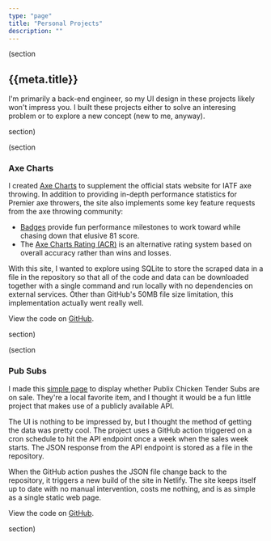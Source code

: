 ```yaml
---
type: "page"
title: "Personal Projects"
description: ""
---
```


(section

## {{meta.title}}

I'm primarily a back-end engineer, so my UI design in these projects likely won't impress you. I built these projects either to solve an interesing problem or to explore a new concept (new to me, anyway).

section)

(section

### Axe Charts

I created [Axe Charts](https://axecharts.com) to supplement the official stats website for IATF axe throwing. In addition to providing in-depth performance statistics for Premier axe throwers, the site also implements some key feature requests from the axe throwing community:

- [Badges](https://axecharts.com/badges) provide fun performance milestones to work toward while chasing down that elusive 81 score.
- The [Axe Charts Rating (ACR)](https://axecharts.com/rating-system) is an alternative rating system based on overall accuracy rather than wins and losses.

With this site, I wanted to explore using SQLite to store the scraped data in a file in the repository so that all of the code and data can be downloaded together with a single command and run locally with no dependencies on external services. Other than GitHub's 50MB file size limitation, this implementation actually went really well.

View the code on [GitHub](https://github.com/ZacharyGodfrey/axe-charts).

section)

(section

### Pub Subs

I made this [simple page](https://pubsubs.netlify.app) to display whether Publix Chicken Tender Subs are on sale. They're a local favorite item, and I thought it would be a fun little project that makes use of a publicly available API.

The UI is nothing to be impressed by, but I thought the method of getting the data was pretty cool. The project uses a GitHub action triggered on a cron schedule to hit the API endpoint once a week when the sales week starts. The JSON response from the API endpoint is stored as a file in the repository.

When the GitHub action pushes the JSON file change back to the repository, it triggers a new build of the site in Netlify. The site keeps itself up to date with no manual intervention, costs me nothing, and is as simple as a single static web page.

View the code on [GitHub](https://github.com/ZacharyGodfrey/pubsubs).

section)
